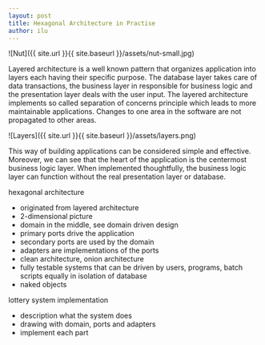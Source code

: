 ```yaml
---
layout: post
title: Hexagonal Architecture in Practise
author: ilu
---
```


![Nut]({{ site.url }}{{ site.baseurl }}/assets/nut-small.jpg)

Layered architecture is a well known pattern that organizes application into layers each having their specific purpose. The database layer takes care of data transactions, the business layer in responsible for business logic and the presentation layer deals with the user input.
The layered architecture implements so called separation of concerns principle which leads to more maintainable applications. Changes to one area in the software are not propagated to other areas.

![Layers]({{ site.url }}{{ site.baseurl }}/assets/layers.png)

This way of building applications can be considered simple and effective. Moreover, we can see that the heart of the application is the centermost business logic layer. When implemented thoughtfully, the business logic layer can function without the real presentation layer or database.

hexagonal architecture
- originated from layered architecture
- 2-dimensional picture
- domain in the middle, see domain driven design
- primary ports drive the application
- secondary ports are used by the domain
- adapters are implementations of the ports
- clean architecture, onion architecture
- fully testable systems that can be driven by users, programs, batch scripts equally in isolation of database
- naked objects

lottery system implementation
- description what the system does
- drawing with domain, ports and adapters
- implement each part
